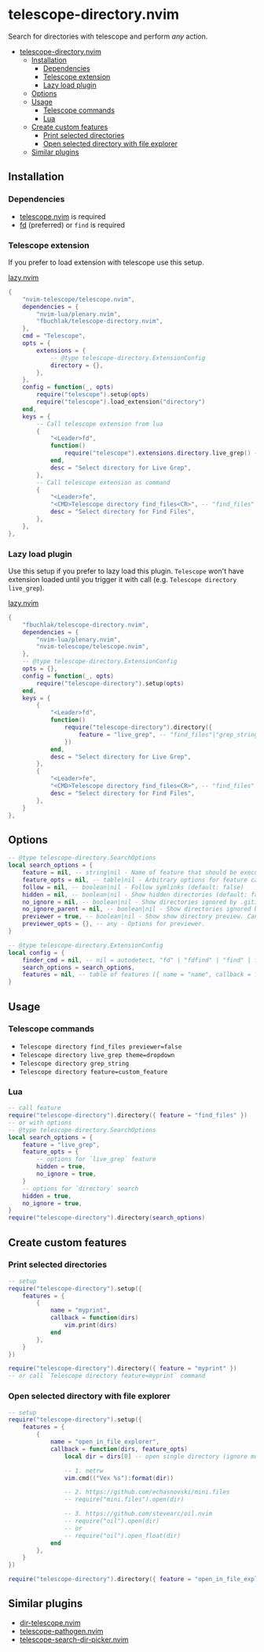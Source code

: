 # telescope-directory.nvim

Search for directories with telescope and perform *any* action.

<!--toc:start-->
- [telescope-directory.nvim](#telescope-directorynvim)
  - [Installation](#installation)
    - [Dependencies](#dependencies)
    - [Telescope extension](#telescope-extension)
    - [Lazy load plugin](#lazy-load-plugin)
  - [Options](#options)
  - [Usage](#usage)
    - [Telescope commands](#telescope-commands)
    - [Lua](#lua)
  - [Create custom features](#create-custom-features)
    - [Print selected directories](#print-selected-directories)
    - [Open selected directory with file explorer](#open-selected-directory-with-file-explorer)
  - [Similar plugins](#similar-plugins)
<!--toc:end-->

## Installation

### Dependencies

- [telescope.nvim](https://github.com/nvim-telescope/telescope.nvim) is required
- [fd](https://github.com/sharkdp/fd) (preferred) or `find` is required

### Telescope extension

If you prefer to load extension with telescope use this setup.

[lazy.nvim](https://github.com/folke/lazy.nvim)

```lua
{
    "nvim-telescope/telescope.nvim",
    dependencies = {
        "nvim-lua/plenary.nvim",
        "fbuchlak/telescope-directory.nvim",
    },
    cmd = "Telescope",
    opts = {
        extensions = {
            -- @type telescope-directory.ExtensionConfig
            directory = {},
        },
    },
    config = function(_, opts)
        require("telescope").setup(opts)
        require("telescope").load_extension("directory")
    end,
    keys = {
        -- Call telescope extension from lua
        {
            "<Leader>fd",
            function()
                require("telescope").extensions.directory.live_grep() -- find_files|grep_string|live_grep
            end,
            desc = "Select directory for Live Grep",
        },
        -- Call telescope extension as command
        {
            "<Leader>fe",
            "<CMD>Telescope directory find_files<CR>", -- "find_files"|"grep_string"|"live_grep"
            desc = "Select directory for Find Files",
        },
    },
},
```

### Lazy load plugin

Use this setup if you prefer to lazy load this plugin.
`Telescope` won't have extension loaded until you trigger it with call (e.g. `Telescope directory live_grep`).

[lazy.nvim](https://github.com/folke/lazy.nvim)

```lua
{
    "fbuchlak/telescope-directory.nvim",
    dependencies = {
        "nvim-lua/plenary.nvim",
        "nvim-telescope/telescope.nvim",
    },
    -- @type telescope-directory.ExtensionConfig
    opts = {},
    config = function(_, opts)
        require("telescope-directory").setup(opts)
    end,
    keys = {
        {
            "<Leader>fd",
            function()
                require("telescope-directory").directory({
                    feature = "live_grep", -- "find_files"|"grep_string"|"live_grep"
                })
            end,
            desc = "Select directory for Live Grep",
        },
        {
            "<Leader>fe",
            "<CMD>Telescope directory find_files<CR>", -- "find_files"|"grep_string"|"live_grep"
            desc = "Select directory for Find Files",
        },
    }
},
```

## Options

```lua
-- @type telescope-directory.SearchOptions
local search_options = {
    feature = nil, -- string|nil - Name of feature that should be executed after selection.
    feature_opts = nil, -- table|nil - Arbitrary options for feature callback. (default: {})
    follow = nil, -- boolean|nil - Follow symlinks (default: false)
    hidden = nil, -- boolean|nil - Show hidden directories (default: false)
    no_ignore = nil, -- boolean|nil - Show directories ignored by .gitignore, .ignore, etc. (default: false)
    no_ignore_parent = nil, -- boolean|nil - Show directories ignored by .gitignore, .ignore, etc. in parent directories. (default: false)
    previewer = true, -- boolean|nil - Show show directory preview. Can be boolean or telescope previewer. (default: true)
    previewer_opts = {}, -- any - Options for previewer.
}

-- @type telescope-directory.ExtensionConfig
local config = {
    finder_cmd = nil, -- nil = autodetect, "fd" | "fdfind" | "find" | fun(opts: SearchOptions): table
    search_options = search_options,
    features = nil, -- table of features ({ name = "name", callback = function(dirs, feature_opts) end })
}
```

## Usage

### Telescope commands

- `Telescope directory find_files previewer=false`
- `Telescope directory live_grep theme=dropdown`
- `Telescope directory grep_string`
- `Telescope directory feature=custom_feature`

### Lua

```lua
-- call feature
require("telescope-directory").directory({ feature = "find_files" })
-- or with options
-- @type telescope-directory.SearchOptions
local search_options = {
    feature = "live_grep",
    feature_opts = {
        -- options for `live_grep` feature
        hidden = true,
        no_ignore = true,
    }
    -- options for `directory` search
    hidden = true,
    no_ignore = true,
}
require("telescope-directory").directory(search_options)
```

## Create custom features

### Print selected directories

```lua
-- setup
require("telescope-directory").setup({
    features = {
        {
            name = "myprint",
            callback = function(dirs)
                vim.print(dirs)
            end
        },
    }
})

require("telescope-directory").directory({ feature = "myprint" })
-- or call `Telescope directory feature=myprint` command
```

### Open selected directory with file explorer

```lua
-- setup
require("telescope-directory").setup({
    features = {
        {
            name = "open_in_file_explorer",
            callback = function(dirs, feature_opts)
                local dir = dirs[0] -- open single directory (ignore multiple selection)

                -- 1. netrw
                vim.cmd(("Vex %s"):format(dir))

                -- 2. https://github.com/echasnovski/mini.files
                -- require("mini.files").open(dir)

                -- 3. https://github.com/stevearc/oil.nvim
                -- require("oil").open(dir)
                -- or
                -- require("oil").open_float(dir)
            end
        },
    }
})

require("telescope-directory").directory({ feature = "open_in_file_explorer" })
```

## Similar plugins

- [dir-telescope.nvim](https://github.com/princejoogie/dir-telescope.nvim)
- [telescope-pathogen.nvim](https://github.com/brookhong/telescope-pathogen.nvim)
- [telescope-search-dir-picker.nvim](https://github.com/smilovanovic/telescope-search-dir-picker.nvim)
